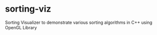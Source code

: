 # sorting-viz
Sorting Visualizer to demonstrate various sorting algorithms in C++ using OpenGL Library

